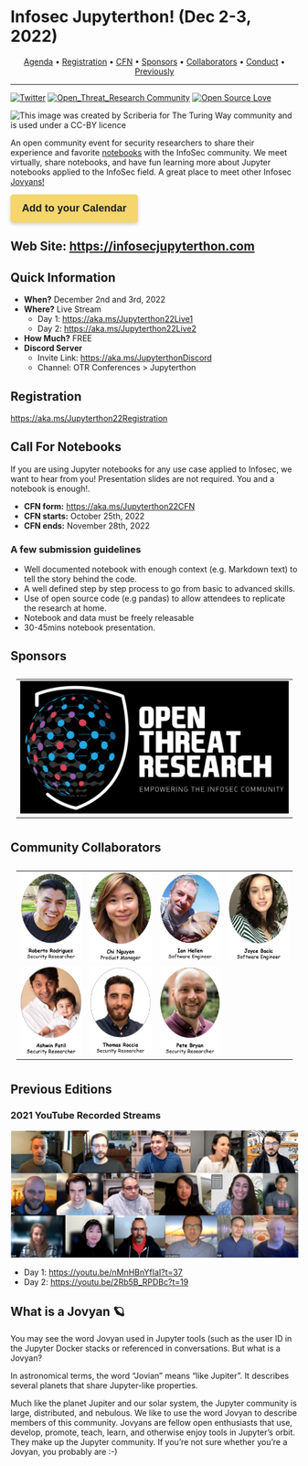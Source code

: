 # Infosec Jupyterthon! (Dec 2-3, 2022)

<p align="center">
  <a href="https://infosecjupyterthon.com/2022/agenda.html">Agenda</a> •
  <a href="#registration">Registration</a> •
  <a href="#call-for-notebooks">CFN</a> •
  <a href="#sponsors">Sponsors</a> •
  <a href="#community-collaborators">Collaborators</a> •
  <a href="https://infosecjupyterthon.com/conduct.html">Conduct</a> •
  <a href="#previous-editions">Previously</a>
</p>

---

[![Twitter](https://img.shields.io/twitter/follow/jupyterthon.svg?style=social&label=Follow)](https://twitter.com/jupyterthon)
[![Open_Threat_Research Community](https://img.shields.io/badge/Open_Threat_Research-Community-brightgreen.svg)](https://twitter.com/OTR_Community)
[![Open Source Love](https://badges.frapsoft.com/os/v3/open-source.svg?v=103)](https://github.com/ellerbrock/open-source-badges/)

<img src="docs/images/infosec-jupyterthon-main.png" width=700 alt="This image was created by Scriberia for The Turing Way community and is used under a CC-BY licence">

An open community event for security researchers to share their experience and favorite [notebooks](https://jupyter.org/) with the InfoSec community. We meet virtually, share notebooks, and have fun learning more about Jupyter notebooks applied to the InfoSec field. A great place to meet other Infosec [Jovyans!](#what-is-a-jovyan-🪐)

<a rel="noopener" target="_blank" href="https://infosecjupyterthon.com/2022/Jupyterthon22.ics" class="cta btn-yellow" style="background-color: #F4D66C; font-size: 18px; font-family: Helvetica, Arial, sans-serif; font-weight:bold; text-decoration: none; padding: 14px 20px; color: #1D2025; border-radius: 5px; display:inline-block; mso-padding-alt:0; box-shadow:0 3px 6px rgba(0,0,0,.2);"><!--[if mso]><i style="letter-spacing: 25px;mso-font-width:-100%;mso-text-raise:30pt"> </i><![endif]--><span style="mso-text-raise:15pt;">Add to your Calendar</span><!--[if mso]><i style="letter-spacing: 25px;mso-font-width:-100%"> </i><![endif]--></a>

## Web Site: https://infosecjupyterthon.com

## Quick Information

* **When?** December 2nd and 3rd, 2022
* **Where?** Live Stream
    * Day 1: https://aka.ms/Jupyterthon22Live1
    * Day 2: https://aka.ms/Jupyterthon22Live2
* **How Much?** FREE
* **Discord Server**
    * Invite Link: https://aka.ms/JupyterthonDiscord
    * Channel: OTR Conferences > Jupyterthon

## Registration 

https://aka.ms/Jupyterthon22Registration

## Call For Notebooks
If you are using Jupyter notebooks for any use case applied to Infosec, we want to hear from you! Presentation slides are not required. You and a notebook is enough!.

* **CFN form:** https://aka.ms/Jupyterthon22CFN
* **CFN starts:** October 25th, 2022
* **CFN ends:** November 28th, 2022

### A few submission guidelines
* Well documented notebook with enough context (e.g. Markdown text) to tell the story behind the code.
* A well defined step by step process to go from basic to advanced skills.
* Use of open source code (e.g pandas) to allow attendees to replicate the research at home.
* Notebook and data must be freely releasable
* 30-45mins notebook presentation.

## Sponsors

<table style="padding:10px">
  <tr>
    <td> 
        <a href="https://twitter.com/OTR_Community">
            <img src="docs/2022/images/sponsors/OTR.png"  alt="Open Threat Research">
        </a>
    </td>
  </tr>
</table>

## Community Collaborators

<table style="padding:10px">
  <tr>
    <td> 
        <a href="https://infosecjupyterthon.com/collaborators/Roberto-Rodriguez.html">
            <img src="docs/images/collaborators/Roberto-Rodriguez.png"  alt="Roberto Rodriguez">
        </a>
    </td>
    <td>
        <a href="https://infosecjupyterthon.com/collaborators/Chi-Nguyen.html">
            <img src="docs/images/collaborators/Chi-Nguyen.png" alt="Chi Nguyen">
        </a>
    </td>
    <td>
        <a href="https://infosecjupyterthon.com/collaborators/Ian-Hellen.html">
            <img src="docs/images/collaborators/Ian-Hellen.png" alt="Ian Hellen">
        </a>
    </td>
    <td>
        <a href="https://infosecjupyterthon.com/collaborators/Joyce-Bacic.html">
            <img src="docs/images/collaborators/Joyce-Bacic.png" alt="Joyce Bacic">
        </a>
    </td>
  </tr>
  <tr>
    <td>
        <a href="https://infosecjupyterthon.com/collaborators/Ashwin-Patil.html">
            <img src="docs/images/collaborators/Ashwin-Patil.png"  alt="Ashwin Patil">
        </a>
    </td>
    <td>
        <a href="https://infosecjupyterthon.com/collaborators/Thomas-Roccia.html">
            <img src="docs/images/collaborators/Thomas-Roccia.png" alt="Thomas Roccia">
        </a>
    </td>
    <td>
        <a href="https://infosecjupyterthon.com/collaborators/Pete-Bryan.html">
            <img src="docs/images/collaborators/Pete-Bryan.png" alt="Pete Bryan">
        </a>
    </td>
  </tr>
</table>

## Previous Editions

### 2021 YouTube Recorded Streams

![](docs/images/Jupyterthon-2021.png)

* Day 1: https://youtu.be/nMnHBnYfIaI?t=37
* Day 2: https://youtu.be/2Rb5B_RPDBc?t=19

## What is a Jovyan 🪐

You may see the word Jovyan used in Jupyter tools (such as the user ID in the Jupyter Docker stacks or referenced in conversations. But what is a Jovyan?

In astronomical terms, the word “Jovian” means “like Jupiter”. It describes several planets that share Jupyter-like properties.

Much like the planet Jupiter and our solar system, the Jupyter community is large, distributed, and nebulous. We like to use the word Jovyan to describe members of this community. Jovyans are fellow open enthusiasts that use, develop, promote, teach, learn, and otherwise enjoy tools in Jupyter’s orbit. They make up the Jupyter community. If you’re not sure whether you’re a Jovyan, you probably are :-)